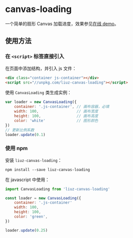 # canvas-loading

一个简单的扇形 Canvas 加载进度，效果参见[在线 demo][live-demo]。

## 使用方法

### 在 `<script>` 标签直接引入

在页面中添加结构，并引入 js 文件：

```html
<div class="container js-container"></div>
<script src="//unpkg.com/liuz-canvas-loading"></script>
```

使用 `CanvasLoading` 类生成实例：

```javascript
var loader = new CanvasLoading({
    container: '.js-container', // 画布容器，必填
    width: 100,                 // 画布宽度
    height: 100,                // 画布高度
    color: 'white'              // 图形颜色
})
// 更新比例系数
loader.update(0.1)
```

### 使用 npm

安装 `liuz-canvas-loading`：

```
npm install --save liuz-canvas-loading
```

在 javascript 中使用：

```javascript
import CanvasLoading from 'liuz-canvas-loading'

const loader = new CanvasLoading({
    container: '.js-container'
    width: 100,
    height: 100,
    color: 'green',
})

loader.update(0.25)
```

[live-demo]: http://jsbin.com/guranugele/1/edit?html,js,output